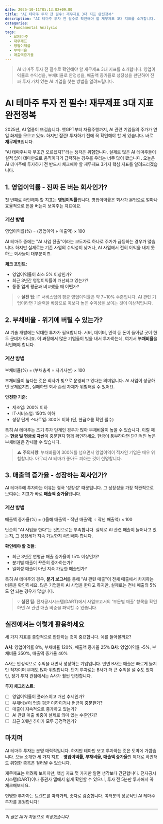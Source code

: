```yaml
---
date: 2025-10-11T05:13:02+09:00
title: "AI 테마주 투자 전 필수! 재무제표 3대 지표 완전정복"
description: "AI 테마주 투자 전 필수로 확인해야 할 재무제표 3대 지표를 소개합니다. 영업이익률로 수익성을, 부채비율로 안정성을, 매출액 증가율로 성장성을 판단하여 진짜 투자 가치 있는 AI 기업을 찾는 방법을 알려드립니다."
categories:
  - Fundamental Analysis
tags:
  - AI테마주
  - 재무제표
  - 영업이익률
  - 부채비율
  - 매출액증가율
---
```


> AI 테마주 투자 전 필수로 확인해야 할 재무제표 3대 지표를 소개합니다. 영업이익률로 수익성을, 부채비율로 안정성을, 매출액 증가율로 성장성을 판단하여 진짜 투자 가치 있는 AI 기업을 찾는 방법을 알려드립니다.


# AI 테마주 투자 전 필수! 재무제표 3대 지표 완전정복

2025년, AI 열풍이 뜨겁습니다. 챗GPT부터 자율주행까지, AI 관련 기업들의 주가가 연일 화제를 모으고 있죠. 하지만 잠깐! 투자하기 전에 꼭 확인해야 할 게 있습니다. 바로 **재무제표**입니다.

"AI 테마주니까 무조건 오르겠지?"라는 생각은 위험합니다. 실제로 많은 AI 테마주들이 실적 없이 테마만으로 움직이다가 급락하는 경우를 우리는 너무 많이 봤습니다. 오늘은 AI 테마주에 투자하기 전 반드시 체크해야 할 재무제표 3가지 핵심 지표를 알려드리겠습니다.

## 1. 영업이익률 - 진짜 돈 버는 회사인가?

첫 번째로 확인해야 할 지표는 **영업이익률**입니다. 영업이익률은 회사가 본업으로 얼마나 효율적으로 돈을 버는지 보여주는 지표예요.

### 계산 방법

영업이익률(%) = (영업이익 ÷ 매출액) × 100


AI 테마주 중에는 "AI 사업 진출"이라는 보도자료 하나로 주가가 급등하는 경우가 많습니다. 하지만 실제로는 기존 사업의 수익성이 낮거나, AI 사업에서 전혀 이익을 내지 못하는 회사들이 대부분이죠.

**체크 포인트:**
- 영업이익률이 최소 5% 이상인가?
- 최근 3년간 영업이익률이 개선되고 있는가?
- 동종 업계 평균과 비교했을 때 어떤가?

> 💡 **실전 팁**: IT 서비스업의 평균 영업이익률은 약 7~10% 수준입니다. AI 관련 기업이라면 기술력을 바탕으로 이보다 높은 수익성을 보이는 것이 이상적입니다.

## 2. 부채비율 - 위기에 버틸 수 있는가?

AI 기술 개발에는 막대한 투자가 필요합니다. 서버, 데이터, 인력 등 돈이 들어갈 곳이 한두 군데가 아니죠. 이 과정에서 많은 기업들이 빚을 내서 투자하는데, 여기서 **부채비율**을 확인해야 합니다.

### 계산 방법

부채비율(%) = (부채총계 ÷ 자기자본) × 100


부채비율이 높다는 것은 회사가 빚으로 운영되고 있다는 의미입니다. AI 사업이 성공하면 문제없지만, 실패하면 회사 존립 자체가 위험해질 수 있어요.

**안전한 기준:**
- 제조업: 200% 이하
- IT·서비스업: 150% 이하
- 성장 단계 스타트업: 300% 이하 (단, 현금흐름 확인 필수)

특히 AI 테마주는 초기 투자 단계인 경우가 많아 부채비율이 높을 수 있습니다. 이럴 때는 **현금 및 현금성 자산**이 충분한지 함께 확인하세요. 현금이 풍부하다면 단기적인 높은 부채비율은 감내할 수 있습니다.

> ⚠️ **주의사항**: 부채비율이 300%를 넘으면서 영업이익이 적자인 기업은 매우 위험합니다. 아무리 AI 테마가 좋아도 피하는 것이 현명합니다.

## 3. 매출액 증가율 - 성장하는 회사인가?

AI 테마주에 투자하는 이유는 결국 '성장성' 때문입니다. 그 성장성을 가장 직관적으로 보여주는 지표가 바로 **매출액 증가율**입니다.

### 계산 방법

매출액 증가율(%) = ((올해 매출액 - 작년 매출액) ÷ 작년 매출액) × 100


단순히 "AI 사업을 한다"는 것만으로는 부족합니다. 실제로 AI 관련 매출이 늘어나고 있는지, 그 성장세가 지속 가능한지 확인해야 합니다.

**확인해야 할 것들:**
- 최근 3년간 연평균 매출 증가율이 15% 이상인가?
- 분기별 매출이 꾸준히 증가하는가?
- 일회성 매출이 아닌 지속 가능한 매출인가?

특히 AI 테마주의 경우, **분기 보고서**를 통해 "AI 관련 매출"이 전체 매출에서 차지하는 비중을 확인하세요. 많은 기업들이 AI 사업을 한다고 하지만, 실제로는 전체 매출의 5%도 안 되는 경우가 많습니다.

> 💡 **실전 팁**: 전자공시시스템(DART)에서 사업보고서의 '부문별 매출' 항목을 확인하면 AI 관련 매출 비중을 파악할 수 있습니다.

## 실전에서는 이렇게 활용하세요

세 가지 지표를 종합적으로 판단하는 것이 중요합니다. 예를 들어볼까요?

**A사**: 영업이익률 8%, 부채비율 120%, 매출액 증가율 25%
**B사**: 영업이익률 -5%, 부채비율 350%, 매출액 증가율 40%

A사는 안정적으로 수익을 내면서 성장하는 기업입니다. 반면 B사는 매출은 빠르게 늘지만 적자이며 부채도 많아 위험합니다. 단기 투자로는 B사가 더 큰 수익을 낼 수도 있지만, 장기 투자 관점에서는 A사가 훨씬 안전합니다.

**투자 체크리스트:**
- [ ] 영업이익률이 플러스이고 개선 추세인가?
- [ ] 부채비율이 업종 평균 이하이거나 현금이 충분한가?
- [ ] 매출이 지속적으로 증가하고 있는가?
- [ ] AI 관련 매출 비중이 실제로 의미 있는 수준인가?
- [ ] 최근 3개년 추이가 모두 긍정적인가?

## 마치며

AI 테마주 투자는 분명 매력적입니다. 하지만 테마만 보고 투자하는 것은 도박에 가깝습니다. 오늘 소개한 세 가지 지표 - **영업이익률, 부채비율, 매출액 증가율**만 제대로 확인해도 위험한 종목은 걸러낼 수 있습니다.

재무제표는 어려워 보이지만, 핵심 지표 몇 가지만 알면 생각보다 간단합니다. 전자공시시스템(DART)이나 증권사 앱에서 쉽게 확인할 수 있으니, 투자 전 5분만 투자해서 꼭 체크해보세요. 

현명한 투자자는 트렌드를 따라가되, 숫자로 검증합니다. 여러분의 성공적인 AI 테마주 투자를 응원합니다!

<!-- more -->

---

*이 글은 AI가 자동으로 작성했습니다.*

